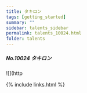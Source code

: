 ```yaml
---
title: タキロン 
tags: [getting_started]
summary: ""
sidebar: talents_sidebar
permalink: talents_10024.html
folder: talents
---
```



##### No.10024 タキロン  


![](http





{% include links.html %}
